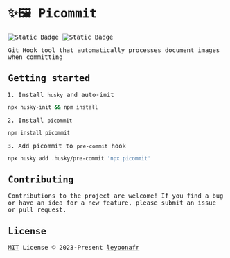 <samp>
<p>

# ✨🖼️ Picommit

![Static Badge](https://img.shields.io/badge/Node-16-%232e2e2e?style=flat-square&labelColor=%231e1e1e)
![Static Badge](https://img.shields.io/badge/License-MIT-%232e2e2e?style=flat-square&labelColor=%231e1e1e)

Git Hook tool that automatically processes document images when committing

</p>

## Getting started

1. Install `husky` and auto-init

```bash
npx husky-init && npm install
```

2. Install `picommit`

```bash
npm install picommit
```

3. Add picommit to `pre-commit` hook

```bash
npx husky add .husky/pre-commit 'npx picommit'
```

## Contributing

Contributions to the project are welcome! If you find a bug or have an idea for a new feature, please submit an issue or pull request.

## License

[MIT](/LICENSE) License © 2023-Present [leyoonafr](https://github.com/codeacme17)

</samp>

